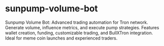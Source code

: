 # sunpump-volume-bot
Sunpump Volume Bot: Advanced trading automation for Tron network. Generate volume, influence metrics, and execute pump strategies. Features wallet creation, funding, customizable trading, and BullXTron integration. Ideal for meme coin launches and experienced traders.
